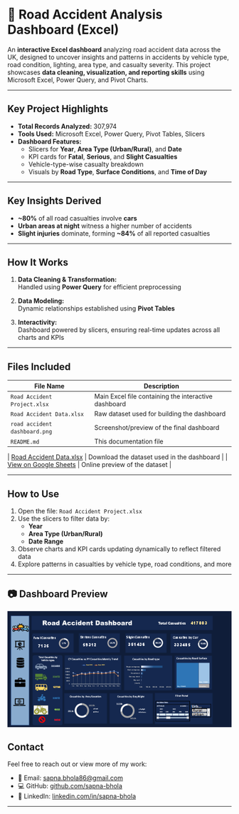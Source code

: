 # 🚧 Road Accident Analysis Dashboard (Excel)

An **interactive Excel dashboard** analyzing road accident data across the UK, designed to uncover insights and patterns in accidents by vehicle type, road condition, lighting, area type, and casualty severity. This project showcases **data cleaning, visualization, and reporting skills** using Microsoft Excel, Power Query, and Pivot Charts.

---

## Key Project Highlights

- **Total Records Analyzed:** 307,974  
- **Tools Used:** Microsoft Excel, Power Query, Pivot Tables, Slicers  
- **Dashboard Features:**
  - Slicers for **Year**, **Area Type (Urban/Rural)**, and **Date**
  - KPI cards for **Fatal**, **Serious**, and **Slight Casualties**
  - Vehicle-type-wise casualty breakdown
  - Visuals by **Road Type**, **Surface Conditions**, and **Time of Day**

---

## Key Insights Derived

- **~80%** of all road casualties involve **cars**
- **Urban areas at night** witness a higher number of accidents
- **Slight injuries** dominate, forming **~84%** of all reported casualties

---

##  How It Works

1. **Data Cleaning & Transformation:**  
   Handled using **Power Query** for efficient preprocessing

2. **Data Modeling:**  
   Dynamic relationships established using **Pivot Tables**

3. **Interactivity:**  
   Dashboard powered by slicers, ensuring real-time updates across all charts and KPIs

---

##  Files Included

| File Name                  | Description                                           |
|---------------------------|-------------------------------------------------------|
| `Road Accident Project.xlsx` | Main Excel file containing the interactive dashboard |
| `Road Accident Data.xlsx`    | Raw dataset used for building the dashboard          |
| `road accident dashboard.png` | Screenshot/preview of the final dashboard           |
| `README.md`                | This documentation file                              |

| [Road Accident Data.xlsx](Road%20Accident%20Data.xlsx) | Download the dataset used in the dashboard |
| [View on Google Sheets](https://docs.google.com/spreadsheets/d/1R_uaoZL18nRbqC_MULVne90h3SdRbAyn/edit?gid=1319047066) | Online preview of the dataset |


---

##  How to Use

1. Open the file: `Road Accident Project.xlsx`  
2. Use the slicers to filter data by:
   - **Year**
   - **Area Type (Urban/Rural)**
   - **Date Range**
3. Observe charts and KPI cards updating dynamically to reflect filtered data  
4. Explore patterns in casualties by vehicle type, road conditions, and more

---

## 📷 Dashboard Preview

![Road_Accident_Excel_Dashboard](road%20accident%20dashboard.png)


##  Contact

Feel free to reach out or view more of my work:

- 📧 Email: [sapna.bhola86@gmail.com](mailto:sapna.bhola86@gmail.com)  
- 💻 GitHub: [github.com/sapna-bhola](https://github.com/sapna-bhola)  
- 💼 LinkedIn: [linkedin.com/in/sapna-bhola](https://linkedin.com/in/sapna-bhola)  


---

